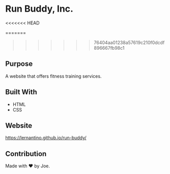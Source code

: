 # Run Buddy, Inc.
<<<<<<< HEAD

=======
>>>>>>> 76404aa01238a57619c210f0dcdf896667fb98c1

## Purpose
A website that offers fitness training services.

## Built With
* HTML
* CSS

## Website
https://lernantino.github.io/run-buddy/

## Contribution
Made with ❤️ by Joe.
